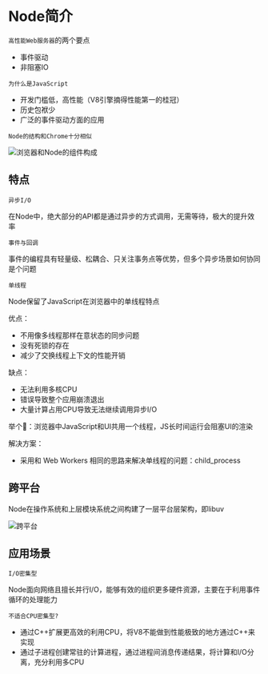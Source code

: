 # Node简介

`高性能Web服务器`的两个要点

- 事件驱动
- 非阻塞IO

`为什么是JavaScript`

- 开发门槛低，高性能（V8引擎摘得性能第一的桂冠）
- 历史包袱少
- 广泛的事件驱动方面的应用

`Node的结构和Chrome十分相似`

![浏览器和Node的组件构成](/assets/20210118212923.jpg)

## 特点

`异步I/O` 

在Node中，绝大部分的API都是通过异步的方式调用，无需等待，极大的提升效率

`事件与回调`

事件的编程具有轻量级、松耦合、只关注事务点等优势，但多个异步场景如何协同是个问题

`单线程`

Node保留了JavaScript在浏览器中的单线程特点   

优点：
- 不用像多线程那样在意状态的同步问题
- 没有死锁的存在
- 减少了交换线程上下文的性能开销

缺点：
- 无法利用多核CPU
- 错误导致整个应用崩溃退出
- 大量计算占用CPU导致无法继续调用异步I/O

举个🌰：浏览器中JavaScript和UI共用一个线程，JS长时间运行会阻塞UI的渲染   

解决方案：
- 采用和 Web Workers 相同的思路来解决单线程的问题：child_process

## 跨平台

Node在操作系统和上层模块系统之间构建了一层平台层架构，即libuv

![跨平台](/assets/20210118215032.jpg)

## 应用场景

`I/O密集型`

Node面向网络且擅长并行I/O，能够有效的组织更多硬件资源，主要在于利用事件循环的处理能力

`不适合CPU密集型?`

- 通过C++扩展更高效的利用CPU，将V8不能做到性能极致的地方通过C++来实现
- 通过子进程创建常驻的计算进程，通过进程间消息传递结果，将计算和I/O分离，充分利用多CPU